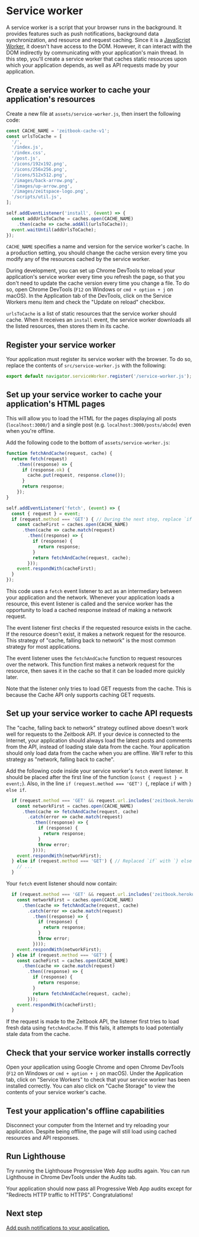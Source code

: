 # Service worker

A service worker is a script that your browser runs in the background. It provides features such as push notifications, background data synchronization, and resource and request caching. Since it is a [JavaScript Worker](https://www.html5rocks.com/en/tutorials/workers/basics/), it doesn't have access to the DOM. However, it can interact with the DOM indirectly by communicating with your application's main thread. In this step, you'll create a service worker that caches static resources upon which your application depends, as well as API requests made by your application.

## Create a service worker to cache your application's resources

Create a new file at `assets/service-worker.js`, then insert the following code:

```javascript
const CACHE_NAME = 'zeitbook-cache-v1';
const urlsToCache = [
  '/',
  '/index.js',
  '/index.css',
  '/post.js',
  '/icons/192x192.png',
  '/icons/256x256.png',
  '/icons/512x512.png',
  '/images/back-arrow.png',
  '/images/up-arrow.png',
  '/images/zeitspace-logo.png',
  '/scripts/util.js',
];

self.addEventListener('install', (event) => {
  const addUrlsToCache = caches.open(CACHE_NAME)
    .then(cache => cache.addAll(urlsToCache));
  event.waitUntil(addUrlsToCache);
});
```

`CACHE_NAME` specifies a name and version for the service worker's cache. In a production setting, you should change the cache version every time you modify any of the resources cached by the service worker.

During development, you can set up Chrome DevTools to reload your application's service worker every time you refresh the page, so that you don't need to update the cache version every time you change a file. To do so, open Chrome DevTools (`F12` on Windows or `cmd + option + j` on macOS). In the Application tab of the DevTools, click on the Service Workers menu item and check the "Update on reload" checkbox.

`urlsToCache` is a list of static resources that the service worker should cache. When it receives an `install` event, the service worker downloads all the listed resources, then stores them in its cache.

## Register your service worker

Your application must register its service worker with the browser. To do so, replace the contents of `src/service-worker.js` with the following:

```javascript
export default navigator.serviceWorker.register('/service-worker.js');
```

## Set up your service worker to cache your application's HTML pages

This will allow you to load the HTML for the pages displaying all posts (`localhost:3000/`) and a single post (e.g. `localhost:3000/posts/abcde`) even when you're offline.

Add the following code to the bottom of `assets/service-worker.js`:

```javascript
function fetchAndCache(request, cache) {
  return fetch(request)
    .then((response) => {
      if (response.ok) {
        cache.put(request, response.clone());
      }
      return response;
    });
}

self.addEventListener('fetch', (event) => {
  const { request } = event;
  if (request.method === 'GET') { // During the next step, replace `if` with `} else if`
    const cacheFirst = caches.open(CACHE_NAME)
      .then(cache => cache.match(request)
        .then((response) => {
          if (response) {
            return response;
          }
          return fetchAndCache(request, cache);
        }));
    event.respondWith(cacheFirst);
  }
});
```

This code uses a `fetch` event listener to act as an intermediary between your application and the network. Whenever your application loads a resource, this event listener is called and the service worker has the opportunity to load a cached response instead of making a network request.

The event listener first checks if the requested resource exists in the cache. If the resource doesn't exist, it makes a network request for the resource. This strategy of "cache, falling back to network" is the most common strategy for most applications.

The event listener uses the `fetchAndCache` function to request resources over the network. This function first makes a network request for the resource, then saves it in the cache so that it can be loaded more quickly later.

Note that the listener only tries to load GET requests from the cache. This is because the Cache API only supports caching GET requests.

## Set up your service worker to cache API requests

The "cache, falling back to network" strategy outlined above doesn't work well for requests to the Zeitbook API. If your device is connected to the Internet, your application should always load the latest posts and comments from the API, instead of loading stale data from the cache. Your application should only load data from the cache when you are offline. We'll refer to this strategy as "network, falling back to cache".

Add the following code inside your service worker's `fetch` event listener. It should be placed after the first line of the function (`const { request } = event;`). Also, in the line `if (request.method === 'GET') {`, replace `if` with `} else if`.

```javascript
  if (request.method === 'GET' && request.url.includes('zeitbook.herokuapp.com')) {
    const networkFirst = caches.open(CACHE_NAME)
      .then(cache => fetchAndCache(request, cache)
        .catch(error => cache.match(request)
          .then((response) => {
            if (response) {
              return response;
            }
            throw error;
          })));
    event.respondWith(networkFirst);
  } else if (request.method === 'GET') { // Replaced `if` with `} else if`
    // ...
  }
```

Your `fetch` event listener should now contain:

```javascript
  if (request.method === 'GET' && request.url.includes('zeitbook.herokuapp.com')) {
    const networkFirst = caches.open(CACHE_NAME)
      .then(cache => fetchAndCache(request, cache)
        .catch(error => cache.match(request)
          .then((response) => {
            if (response) {
              return response;
            }
            throw error;
          })));
    event.respondWith(networkFirst);
  } else if (request.method === 'GET') {
    const cacheFirst = caches.open(CACHE_NAME)
      .then(cache => cache.match(request)
        .then((response) => {
          if (response) {
            return response;
          }
          return fetchAndCache(request, cache);
        }));
    event.respondWith(cacheFirst);
  }
```

If the request is made to the Zeitbook API, the listener first tries to load fresh data using `fetchAndCache`. If this fails, it attempts to load potentially stale data from the cache.

## Check that your service worker installs correctly

Open your application using Google Chrome and open Chrome DevTools (`F12` on Windows or `cmd + option + j` on macOS). Under the Application tab, click on "Service Workers" to check that your service worker has been installed correctly. You can also click on "Cache Storage" to view the contents of your service worker's cache.

## Test your application's offline capabilities

Disconnect your computer from the Internet and try reloading your application. Despite being offline, the page will still load using cached resources and API responses.

## Run Lighthouse

Try running the Lighthouse Progressive Web App audits again. You can run Lighthouse in Chrome DevTools under the Audits tab.

Your application should now pass all Progressive Web App audits except for "Redirects HTTP traffic to HTTPS". Congratulations!

## Next step

[Add push notifications to your application.](./03-push-notifications.md)
